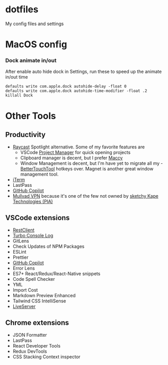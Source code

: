# dotfiles
My config files and settings

# MacOS config 
### Dock animate in/out 
After enable auto hide dock in Settings, run these to speed up the animate in/out time 
```
defaults write com.apple.dock autohide-delay -float 0
defaults write com.apple.dock autohide-time-modifier -float .2
killall Dock
```

# Other Tools 
## Productivity 
- [Raycast](https://www.raycast.com/) Spotlight alternative. Some of my favorite features are 
  - VSCode [Project Manager](https://www.raycast.com/MarkusLanger/vscode-project-manager) for quick opening projects 
  - Clipboard manager is decent, but I prefer [Maccy](https://maccy.app/)
  - Window Management is decent, but I'm have yet to migrate all my - [BetterTouchTool](https://folivora.ai/) hotkeys over. Magnet is another great window management tool. 
- [iTerm](https://iterm2.com/)
- LastPass
- [GitHub Copilot](https://copilot.github.com/)
- [Mullvad VPN](https://mullvad.net/) because it's one of the few not owned by [sketchy Kape Technologies (PIA)](https://restoreprivacy.com/kape-technologies-owns-expressvpn-cyberghost-pia-zenmate-vpn-review-sites/) 

## VSCode extensions 
- [RestClient](https://marketplace.visualstudio.com/items?itemName=humao.rest-client)
- [Turbo Console Log](https://marketplace.visualstudio.com/items?itemName=ChakrounAnas.turbo-console-log)
- GitLens
- Check Updates of NPM Packages
- ESLint 
- Prettier 
- [GitHub Copilot](https://copilot.github.com/)
- Error Lens
- ES7+ React/Redux/React-Native snippets
- Code Spell Checker
- YML
- Import Cost
- Markdown Preview Enhanced
- Tailwind CSS IntelliSense
- [LiveServer](https://marketplace.visualstudio.com/items?itemName=ritwickdey.LiveServer)


## Chrome extensions 
- JSON Formatter
- LastPass
- React Developer Tools
- Redux DevTools
- CSS Stacking Context inspector
